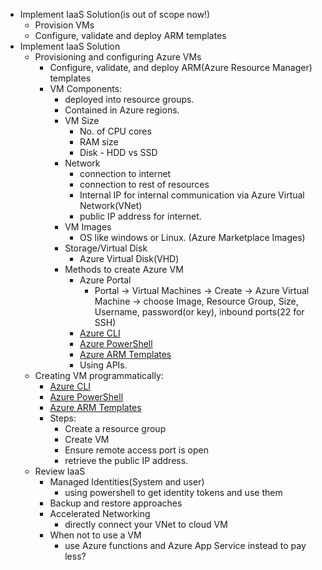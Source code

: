 - Implement IaaS Solution(is out of scope now!)
    - Provision VMs
    - Configure, validate and deploy ARM templates
- Implement IaaS Solution
    - Provisioning and configuring Azure VMs
        - Configure, validate, and deploy ARM(Azure Resource Manager) templates
        - VM Components:
            - deployed into resource groups.
            - Contained in Azure regions.
            - VM Size
                - No. of CPU cores
                - RAM size
                - Disk - HDD vs SSD
            - Network
                - connection to internet
                - connection to rest of resources
                - Internal IP for internal communication via Azure Virtual Network(VNet)
                - public IP address for internet.
            - VM Images
                - OS like windows or Linux. (Azure Marketplace Images)
            - Storage/Virtual Disk
                - Azure Virtual Disk(VHD)
            - Methods to create Azure VM
                - Azure Portal
                  - Portal -> Virtual Machines -> Create -> Azure Virtual Machine -> choose Image, Resource Group, Size, Username, password(or key), inbound ports(22 for SSH)
                - [Azure CLI](cli_commands.sh)
                - [Azure PowerShell](powershell_commands.ps1)
                - [Azure ARM Templates](ARM_templates.json)
                - Using APIs.
   - Creating VM programmatically:
     - [Azure CLI](cli_commands.sh)
     - [Azure PowerShell](powershell_commands.ps1)
     - [Azure ARM Templates](ARM_templates.json)
     - Steps:
         - Create a resource group
         - Create VM
         - Ensure remote access port is open
         - retrieve the public IP address.
  - Review IaaS
      - Managed Identities(System and user)
          - using powershell to get identity tokens and use them
      - Backup and restore approaches
      - Accelerated Networking
          - directly connect your VNet to cloud VM
      - When not to use a VM
          - use Azure functions and Azure App Service instead to pay less?